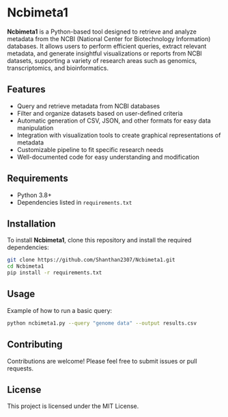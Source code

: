 

# Ncbimeta1

**Ncbimeta1** is a Python-based tool designed to retrieve and analyze metadata from the NCBI (National Center for Biotechnology Information) databases. It allows users to perform efficient queries, extract relevant metadata, and generate insightful visualizations or reports from NCBI datasets, supporting a variety of research areas such as genomics, transcriptomics, and bioinformatics.

## Features
- Query and retrieve metadata from NCBI databases
- Filter and organize datasets based on user-defined criteria
- Automatic generation of CSV, JSON, and other formats for easy data manipulation
- Integration with visualization tools to create graphical representations of metadata
- Customizable pipeline to fit specific research needs
- Well-documented code for easy understanding and modification

## Requirements
- Python 3.8+
- Dependencies listed in `requirements.txt`

## Installation
To install **Ncbimeta1**, clone this repository and install the required dependencies:

```bash
git clone https://github.com/Shanthan2307/Ncbimeta1.git
cd Ncbimeta1
pip install -r requirements.txt
```

## Usage
Example of how to run a basic query:

```bash
python ncbimeta1.py --query "genome data" --output results.csv
```

## Contributing
Contributions are welcome! Please feel free to submit issues or pull requests.

## License
This project is licensed under the MIT License.

